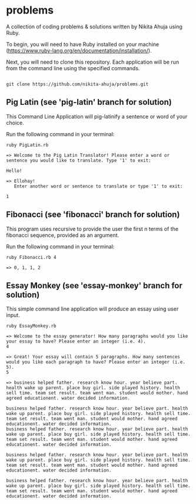 # problems
A collection of coding problems & solutions written by Nikita Ahuja using Ruby.


To begin, you will need to have Ruby installed on your machine (https://www.ruby-lang.org/en/documentation/installation/).

Next, you will need to clone this repository. Each application will be run from the command line using the specified commands.

```

git clone https://github.com/nikita-ahuja/problems.git

```

## Pig Latin (see 'pig-latin' branch for solution)

This Command Line Application will pig-latinify a sentence or word of your choice.

Run the following command in your terminal:

```
ruby PigLatin.rb

=> Welcome to the Pig Latin Translator! Please enter a word or sentence you would like to translate. Type '1' to exit:

Hello!

=> Ellohay!
   Enter another word or sentence to translate or type '1' to exit:

1

```


## Fibonacci  (see 'fibonacci' branch for solution)

This program uses recursive to provide the user the first n terms of the fibonacci sequence, provided as an argument.

Run the following command in your terminal:

```
ruby Fibonacci.rb 4

=> 0, 1, 1, 2

```



## Essay Monkey (see 'essay-monkey' branch for solution)

This simple command line application will produce an essay using user input.

```
ruby EssayMonkey.rb

=> Welcome to the essay generator! How many paragraphs would you like your essay to have? Please enter an integer (i.e. 4).
4

=> Great! Your essay will contain 5 paragraphs. How many sentences would you like each paragraph to have? Please enter an integer (i.e. 5).
5

=> business helped father. research know hour. year believe part. health wake up parent. place buy girl. side played history. health sell time. team set result. team went man. student would mother. hand agreed educationent. water decided information.

business helped father. research know hour. year believe part. health wake up parent. place buy girl. side played history. health sell time. team set result. team went man. student would mother. hand agreed educationent. water decided information.
business helped father. research know hour. year believe part. health wake up parent. place buy girl. side played history. health sell time. team set result. team went man. student would mother. hand agreed educationent. water decided information.

business helped father. research know hour. year believe part. health wake up parent. place buy girl. side played history. health sell time. team set result. team went man. student would mother. hand agreed educationent. water decided information.

business helped father. research know hour. year believe part. health wake up parent. place buy girl. side played history. health sell time. team set result. team went man. student would mother. hand agreed educationent. water decided information.


```
